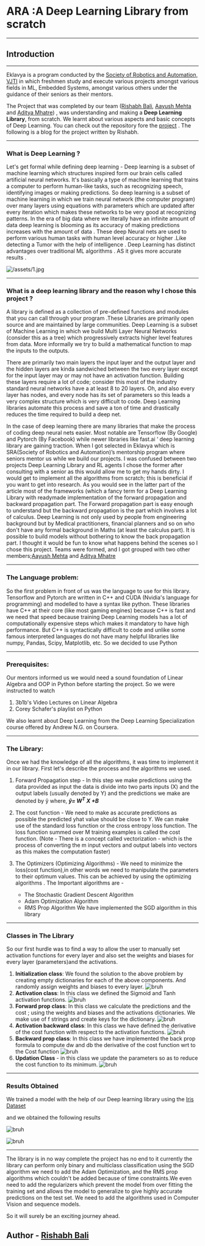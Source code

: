 # ARA :A Deep Learning Library from scratch 
___
## Introduction
___

Eklavya is a program conducted by the [Society of Robotics and Automation, VJTI](https://github.com/SRA-VJTI) in which freshmen study and execute various projects amongst various fields in ML, Embedded Systems, amongst various others under the guidance of their seniors as their mentors.

The Project that was completed by our team ([Rishabh Bali](https://github.com/Ris-Bali), [Aayush Mehta](https://github.com/AayushM8) and [Aditya Mhatre](https://github.com/Adi935)) , was understanding and making a **Deep Learning Library**, from scratch. We learnt about various aspects and basic concepts of Deep Learning. You can check out the repository fore the [project](https://github.com/Ris-Bali/ARA) . The following is a blog for the project written by Rishabh.  

___

### What is Deep Learning ?

Let's get formal while defining deep learning - Deep learning is a subset of machine learning which structures inspired form our brain cells called artificial neural networks.
It's basically a type of machine learning that trains a computer to perform human-like tasks, such as recognizing speech, identifying images or making predictions. So deep learning is a subset of machine learning in which we train neural network (the computer program) over many layers using equations with parameters which are updated after every iteration which makes these networks to be very good at recognizing patterns. In the era of big data where we literally have an infinite amount of data deep learning is blooming as its accuracy of making predictions increases with the amount of data . These deep Neural nets are used to perform various human tasks with human level accuracy or higher .Like detecting a Tumor with the help of intelligence . 
Deep Learning has distinct advantages over traditional ML algorithms . AS it gives more accurate results . 

![/assets/1.jpg](https://github.com/Ris-Bali/ARA/blob/main/assets/1.jpg?raw=true)
___
### What is a deep learning library and the reason why I chose this project ?

A library is defined as a collection of pre-defined functions and modules that you can call through your program .These Libraries are primarily open source and are maintained by large communities. Deep Learning is a subset of Machine Learning in which we build Multi Layer Neural Networks (consider this as a tree) which progressively extracts higher level features from data. More informally we try to build a mathematical function to map the inputs to the outputs.

There are primarily two main layers the input layer and the output layer and the hidden layers are kinda sandwiched between the two every layer except for the input layer may or may not have an activation function. Building these layers require a lot of code; consider this most of the industry standard neural networks have a at least 8 to 20 layers. Oh, and also every layer has nodes, and every node has its set of parameters so this leads a very complex structure which is very difficult to code. Deep Learning libraries automate this process and save a ton of time and drastically reduces the time required to build a deep net.

In the case of deep learning there are many libraries that make the process of coding deep neural nets easier. Most notable are Tensorflow (By Google) and Pytorch (By Facebook) while newer libraries like fast.ai ‘ deep learning library are gaining traction. When I got selected in Eklavya which is SRA(Society of Robotics and Automation)’s mentorship program where seniors mentor us while we build our projects. I was confused between two projects Deep Learning Library and RL agents I chose the former after consulting with a senior as this would allow me to get my hands dirty. I would get to implement all the algorithms from scratch; this is beneficial if you want to get into research. As you would see in the latter part of the article most of the frameworks (which a fancy term for a Deep Learning Library with readymade implementation of the forward propagation and backward propagation part. The Forward propagation part is easy enough to understand but the backward propagation is the part which involves a lot of calculus. Deep Learning is not only used by people from engineering background but by Medical practitioners, financial planners and so on who don't have any formal background in Maths (at least the calculus part). It is possible to build models without bothering to know the back propagation part. I thought it would be fun to know what happens behind the scenes so I chose this project. Teams were formed, and I got grouped with two other members;[Aayush Mehta](https://github.com/AayushM8) and [Aditya Mhatre](https://github.com/Adi935)

___
### The Language problem:
So the first problem in front of us was the language to use for this library. Tensorflow and Pytorch are written in C++ and CUDA (Nvidia's language for programming) and modelled to have a syntax like python. These libraries have C++ at their core (like most gaming engines) because C++ is fast and we need that speed because training Deep Learning models has a lot of computationally expensive steps which makes it mandatory to have high performance. But C++ is syntactically difficult to code and unlike some famous interpreted languages do not have many helpful libraries like numpy, Pandas, Scipy, Matplotlib, etc. So we decided to use Python 
___

### Prerequisites: 
Our mentors informed us we would need a sound foundation of Linear Algebra and OOP in Python before starting the project. So we were instructed to watch 
1) 3b1b's Video Lectures on Linear Algebra
2) Corey Schafer's playlist on Python

We also learnt about Deep Learning from the Deep Learning Specialization course offered by Andrew N.G. on Coursera.

___

### The Library: 

Once we had the knowledge of all the algorithms, it was time to implement it in our library. First let's describe the process and the algorithms we used.
 
1) Forward Propagation step - In this step we make predictions using the data provided as input the data is divide into two parts inputs (X) and the output labels (usually denoted by Y) and the predictions we make are denoted by ŷ
where, ***ŷ= W<sup>T</sup> X +B***

2) The cost function - We need to make as accurate predictions as possible the predicted yhat value should be close to Y. We can make use of the standard loss function or the cross entropy loss function. The loss function summed over M training examples is called the cost function. (Note - There is a concept called vectorization - which is the process of converting the m input vectors and output labels into vectors as this makes the computation faster) 

3) The Optimizers (Optimizing Algorithms) - We need to minimize the loss(cost function),in other words we need to manipulate the parameters to their optimum values. This can be achieved by using the optimizing algorithms . 
The Important algorithms are -
   * The Stochastic Gradient Descent Algorithm 
   * Adam Optimization Algorithm
   * RMS Prop Algorithm
We have implemented the SGD algorithm in this library 
___

### Classes in The Library

So our first hurdle was to find a way to allow the user to manually set activation functions for every layer and also set the weights and biases for every layer (parameters)and the activations.
1) **Initialization class**: We found the solution to the above problem by creating empty dictionaries for each of the above components. And randomly assign weights and biases to every layer.
![bruh](https://github.com/Ris-Bali/ARA/blob/main/assets/2.jpg?raw=true)
2) **Activation class**: In this class we defined the Sigmoid and Tanh activation functions.
![bruh](https://github.com/Ris-Bali/ARA/blob/main/assets/3.jpg?raw=true)
3) **Forward prop class**: In this class we calculate the predictions and the cost ; using the weights and biases and the activations dictionaries. We make use of f strings and create keys for the dictionary.
![bruh](https://github.com/Ris-Bali/ARA/blob/main/assets/4.jpg?raw=true)
4) **Activation backward class**: In this class we have defined the derivative of the cost function with respect to the activation functions.
![bruh](https://github.com/Ris-Bali/ARA/blob/main/assets/5.jpg?raw=true)
5) **Backward prop class**:  In this class we have implemented the back prop formula to compute dw and db the derivative of the cost function wrt to the Cost function
![bruh](https://github.com/Ris-Bali/ARA/blob/main/assets/6.jpg?raw=true)
6) **Updation Class** - in this class we update the parameters so as to reduce the cost function to its minimum.
![bruh](https://github.com/Ris-Bali/ARA/blob/main/assets/7.jpg?raw=true)
___
### Results Obtained 

We trained a model with the help of our Deep learning library using the [Iris Dataset](https://www.kaggle.com/uciml/iris)

and we obtained the following results

![bruh](https://github.com/Ris-Bali/ARA/blob/main/assets/8.jpg?raw=true)

![bruh](https://github.com/Ris-Bali/ARA/blob/main/assets/9.jpg?raw=true)
___
The library is in no way complete the project has no end to it currently the library can perform only binary and multiclass classification using the SGD algorithm we need to add the Adam Optimization, and the RMS prop algorithms which couldn't be added because of time constraints.We even need to add the regularizers which prevent the model from over fitting the training set and allows the model to generalize to give highly accurate predictions on the test set. We need to add the algorithms used in Computer Vision and sequence models.

So it will surely be an exciting journey ahead.
## Author - [Rishabh Bali](https://github.com/Ris-Bali)


